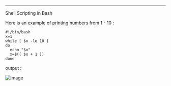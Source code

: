 ---
Shell Scripting in Bash

Here is an example of printing numbers from 1 - 10 :
```
#!/bin/bash
x=1
while [ $x -le 10 ]
do
  echo "$x"
  x=$(( $x + 1 ))
done
```

output :

![image](https://user-images.githubusercontent.com/124895858/220117042-3f8d678a-3a82-406d-85c0-2cf2ec374836.png)
